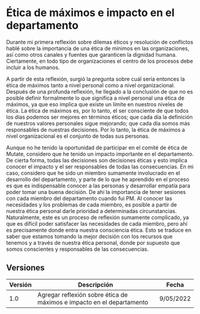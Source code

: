 # Ética de máximos e impacto en el departamento

Durante mi primera reflexión sobre dilemas éticos y resolución de conflictos hablé sobre la importancia de una ética de mínimos en las organizaciones, así como otros canales y fuentes que garanticen la dignidad humana. Ciertamente, en todo tipo de organizaciones el centro de los procesos debe incluir a los humanos.

A partir de esta reflexión, surgió la pregunta sobre cuál sería entonces la ética de máximos tanto a nivel personal como a nivel organizacional. Después de una profunda reflexión, he llegado a la conclusión de que no es posible definir formalmente lo que significa a nivel personal una ética de máximos, ya que eso implica que existe un límite en nuestros niveles de ética. La ética de máximos es, por lo tanto, el ser consciente de que todos los días podemos ser mejores en términos éticos; que cada día la definición de nuestros valores personales sigue mejorando; que cada día somos más responsables de nuestras decisiones. Por lo tanto, la ética de máximos a nivel organizacional es el conjunto de todas sus personas.

Aunque no he tenido la oportunidad de participar en el comité de ética de Mutate, considero que he tenido un impacto importante en el departamento. De cierta forma, todas las decisiones son decisiones éticas y esto implica conocer el impacto y el ser responsables de todas las consecuencias. En mi caso, considero que he sido un miembro sumamente involucrado en el desarrollo del departamento, y parte de lo que he aprendido en el proceso es que es indispensable conocer a las personas y desarrollar empatía para poder tomar una buena decisión. De ahí la importancia de tener sesiones con cada miembro del departamento cuando fui PM. Al conocer las necesidades y los problemas de cada miembro, es posible a partir de nuestra ética personal darle prioridad a determinadas circunstancias. Naturalmente, este es un proceso de reflexión sumamente complicado, ya que es difícil poder satisfacer las necesidades de cada miembro, pero ahí es precisamente donde entra nuestra consciencia ética. Esto se traduce en saber que estamos tomando la mejor decisión con los recursos que tenemos y a través de nuestra ética personal, donde por supuesto que somos conscientes y responsables de las consecuencias.

## Versiones

| Versión | Descripción                                            | Fecha      |
| ------- | ------------------------------------------------------ | ---------- |
| 1.0     | Agregar reflexión sobre ética de máximos e impacto en el departamento | 9/05/2022 |